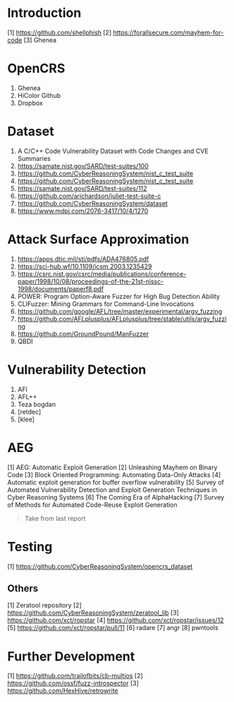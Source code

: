 # Introduction

[1] https://github.com/shellphish
[2] https://forallsecure.com/mayhem-for-code
[3] Ghenea

# OpenCRS

1. Ghenea
2. HiColor Github
3. Dropbox

# Dataset

1. A C/C++ Code Vulnerability Dataset with Code Changes and CVE Summaries
2. https://samate.nist.gov/SARD/test-suites/100
3. https://github.com/CyberReasoningSystem/nist_c_test_suite
4. https://github.com/CyberReasoningSystem/nist_c_test_suite
5. https://samate.nist.gov/SARD/test-suites/112
6. https://github.com/arichardson/juliet-test-suite-c
7. https://github.com/CyberReasoningSystem/dataset
8. https://www.mdpi.com/2076-3417/10/4/1270

# Attack Surface Approximation

1. https://apps.dtic.mil/sti/pdfs/ADA476805.pdf
2. https://sci-hub.wf/10.1109/icsm.2003.1235429
3. https://csrc.nist.gov/csrc/media/publications/conference-paper/1998/10/08/proceedings-of-the-21st-nissc-1998/documents/paperf8.pdf
4. POWER: Program Option-Aware Fuzzer for High Bug Detection Ability
5. CLIFuzzer: Mining Grammars for Command-Line Invocations
6. https://github.com/google/AFL/tree/master/experimental/argv_fuzzing
7. https://github.com/AFLplusplus/AFLplusplus/tree/stable/utils/argv_fuzzing
8. https://github.com/GroundPound/ManFuzzer
9. QBDI

# Vulnerability Detection

1. AFl
2. AFL++
3. Teza bogdan
4. [retdec]
5. [klee]

# AEG

[1] AEG: Automatic Exploit Generation
[2] Unleashing Mayhem on Binary Code
[3] Block Oriented Programming: Automating Data-Only Attacks
[4] Automatic exploit generation for buffer overflow vulnerability
[5] Survey of Automated Vulnerability Detection and Exploit Generation Techniques in Cyber Reasoning Systems
[6] The Coming Era of AlphaHacking
[7] Survey of Methods for Automated Code-Reuse Exploit Generation

> Take from last report

# Testing

[1] https://github.com/CyberReasoningSystem/opencrs_dataset

## Others

[1] Zeratool repository
[2] https://github.com/CyberReasoningSystem/zeratool_lib
[3] https://github.com/xct/ropstar
[4] https://github.com/xct/ropstar/issues/12
[5] https://github.com/xct/ropstar/pull/11
[6] radare
[7] angr
[8] pwntools

# Further Development

[1] https://github.com/trailofbits/cb-multios
[2] https://github.com/ossf/fuzz-introspector
[3] https://github.com/HexHive/retrowrite
